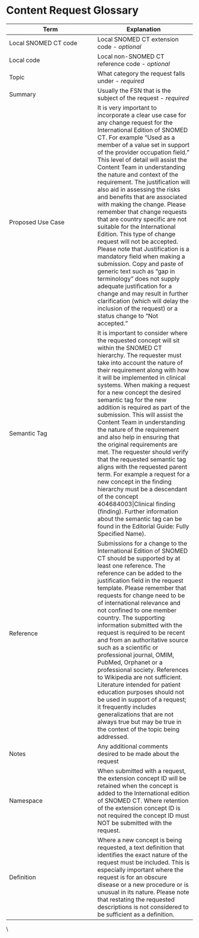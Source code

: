 # Content Request Glossary

<table><thead><tr><th width="222.5078125">Term</th><th>Explanation</th></tr></thead><tbody><tr><td>Local SNOMED CT code</td><td>Local SNOMED CT extension code - <em>optional</em></td></tr><tr><td>Local code</td><td>Local non-SNOMED CT reference code - <em>optional</em></td></tr><tr><td>Topic</td><td>What category the request falls under <em>- required</em></td></tr><tr><td>Summary</td><td>Usually the FSN that is the subject of the request <em>- required</em></td></tr><tr><td><p><br></p><p>Proposed Use Case</p></td><td>It is very important to incorporate a clear use case for any change request for the International Edition of SNOMED CT. For example “Used as a member of a value set in support of the provider occupation field.” This level of detail will assist the Content Team in understanding the nature and context of the requirement. The justification will also aid in assessing the risks and benefits that are associated with making the change. Please remember that change requests that are country specific are not suitable for the International Edition. This type of change request will not be accepted. Please note that Justification is a mandatory field when making a submission. Copy and paste of generic text such as “gap in terminology” does not supply adequate justification for a change and may result in further clarification (which will delay the inclusion of the request) or a status change to “Not accepted.”</td></tr><tr><td>Semantic Tag</td><td>It is important to consider where the requested concept will sit within the SNOMED CT hierarchy. The requester must take into account the nature of their requirement along with how it will be implemented in clinical systems. When making a request for a new concept the desired semantic tag for the new addition is required as part of the submission. This will assist the Content Team in understanding the nature of the requirement and also help in ensuring that the original requirements are met. The requester should verify that the requested semantic tag aligns with the requested parent term. For example a request for a new concept in the finding hierarchy must be a descendant of the concept 404684003|Clinical finding (finding). Further information about the semantic tag can be found in the Editorial Guide: Fully Specified Name).</td></tr><tr><td><p>Reference</p><p><br></p></td><td>Submissions for a change to the International Edition of SNOMED CT should be supported by at least one reference. The reference can be added to the justification field in the request template. Please remember that requests for change need to be of international relevance and not confined to one member country. The supporting information submitted with the request is required to be recent and from an authoritative source such as a scientific or professional journal, OMIM, PubMed, Orphanet or a professional society. References to Wikipedia are not sufficient. Literature intended for patient education purposes should not be used in support of a request; it frequently includes generalizations that are not always true but may be true in the context of the topic being addressed.</td></tr><tr><td>Notes</td><td>Any additional comments desired to be made about the request</td></tr><tr><td>Namespace</td><td>When submitted with a request, the extension concept ID will be retained when the concept is added to the International edition of SNOMED CT. Where retention of the extension concept ID is not required the concept ID must NOT be submitted with the request.</td></tr><tr><td>Definition</td><td>Where a new concept is being requested, a text definition that identifies the exact nature of the request must be included. This is especially important where the request is for an obscure disease or a new procedure or is unusual in its nature. Please note that restating the requested descriptions is not considered to be sufficient as a definition.</td></tr></tbody></table>

\
